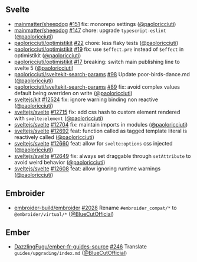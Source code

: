 ## Svelte

- [mainmatter/sheepdog] [#151](https://github.com/mainmatter/sheepdog/pull/151) fix: monorepo settings ([@paoloricciuti])
- [mainmatter/sheepdog] [#147](https://github.com/mainmatter/sheepdog/pull/147) chore: upgrade `typescript-eslint` ([@paoloricciuti])
- [paoloricciuti/optimistikit] [#22](https://github.com/paoloricciuti/optimistikit/pull/22) chore: less flaky tests ([@paoloricciuti])
- [paoloricciuti/optimistikit] [#19](https://github.com/paoloricciuti/optimistikit/pull/19) fix: use `$effect.pre` instead of `$effect` in optimistikit ([@paoloricciuti])
- [paoloricciuti/optimistikit] [#17](https://github.com/paoloricciuti/optimistikit/pull/17) breaking: switch main publishing line to svelte 5 ([@paoloricciuti])
- [paoloricciuti/sveltekit-search-params] [#98](https://github.com/paoloricciuti/sveltekit-search-params/pull/98) Update poor-birds-dance.md ([@paoloricciuti])
- [paoloricciuti/sveltekit-search-params] [#89](https://github.com/paoloricciuti/sveltekit-search-params/pull/89) fix: avoid complex values default being overriden on write ([@paoloricciuti])
- [sveltejs/kit] [#12524](https://github.com/sveltejs/kit/pull/12524) fix: ignore warning binding non reactive ([@paoloricciuti])
- [sveltejs/svelte] [#12715](https://github.com/sveltejs/svelte/pull/12715) fix: add css hash to custom element rendered with `svelte:element` ([@paoloricciuti])
- [sveltejs/svelte] [#12704](https://github.com/sveltejs/svelte/pull/12704) fix: maintain imports in modules ([@paoloricciuti])
- [sveltejs/svelte] [#12692](https://github.com/sveltejs/svelte/pull/12692) feat: function called as tagged template literal is reactively called ([@paoloricciuti])
- [sveltejs/svelte] [#12660](https://github.com/sveltejs/svelte/pull/12660) feat: allow for `svelte:options` css injected ([@paoloricciuti])
- [sveltejs/svelte] [#12649](https://github.com/sveltejs/svelte/pull/12649) fix: always set draggable through `setAttribute` to avoid weird behavior ([@paoloricciuti])
- [sveltejs/svelte] [#12608](https://github.com/sveltejs/svelte/pull/12608) feat: allow ignoring runtime warnings ([@paoloricciuti])

## Embroider

- [embroider-build/embroider] [#2028](https://github.com/embroider-build/embroider/pull/2028) Rename `#embroider_compat/*` to `@embroider/virtual/*` ([@BlueCutOfficial])

## Ember

- [DazzlingFugu/ember-fr-guides-source] [#246](https://github.com/DazzlingFugu/ember-fr-guides-source/pull/246) Translate `guides/upgrading/index.md` ([@BlueCutOfficial])

[@BlueCutOfficial]: https://github.com/BlueCutOfficial
[@paoloricciuti]: https://github.com/paoloricciuti
[DazzlingFugu/ember-fr-guides-source]: https://github.com/DazzlingFugu/ember-fr-guides-source
[embroider-build/embroider]: https://github.com/embroider-build/embroider
[mainmatter/sheepdog]: https://github.com/mainmatter/sheepdog
[paoloricciuti/optimistikit]: https://github.com/paoloricciuti/optimistikit
[paoloricciuti/sveltekit-search-params]: https://github.com/paoloricciuti/sveltekit-search-params
[sveltejs/kit]: https://github.com/sveltejs/kit
[sveltejs/svelte]: https://github.com/sveltejs/svelte
